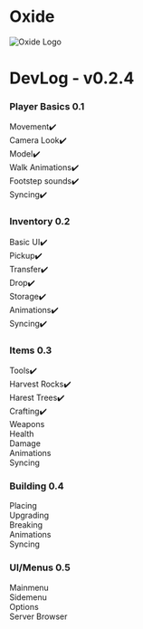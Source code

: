# Oxide

![Oxide Logo](https://drive.google.com/uc?export=view&id=1AveHQy8IlCIktX_c_tb2MK2D6PS0oUUv)

# DevLog - v0.2.4

### Player Basics 0.1

Movement✔️\
Camera Look✔️\
Model✔️\
Walk Animations✔️\
Footstep sounds✔️\
Syncing✔️

### Inventory 0.2

Basic UI✔️\
Pickup✔️\
Transfer✔️\
Drop✔️\
Storage✔️\
Animations✔️\
Syncing✔️

### Items 0.3

Tools✔️\
Harvest Rocks✔️\
Harest Trees✔️\
Crafting✔️\
Weapons\
Health\
Damage\
Animations\
Syncing

### Building 0.4

Placing\
Upgrading\
Breaking\
Animations\
Syncing

### UI/Menus 0.5

Mainmenu\
Sidemenu\
Options\
Server Browser
